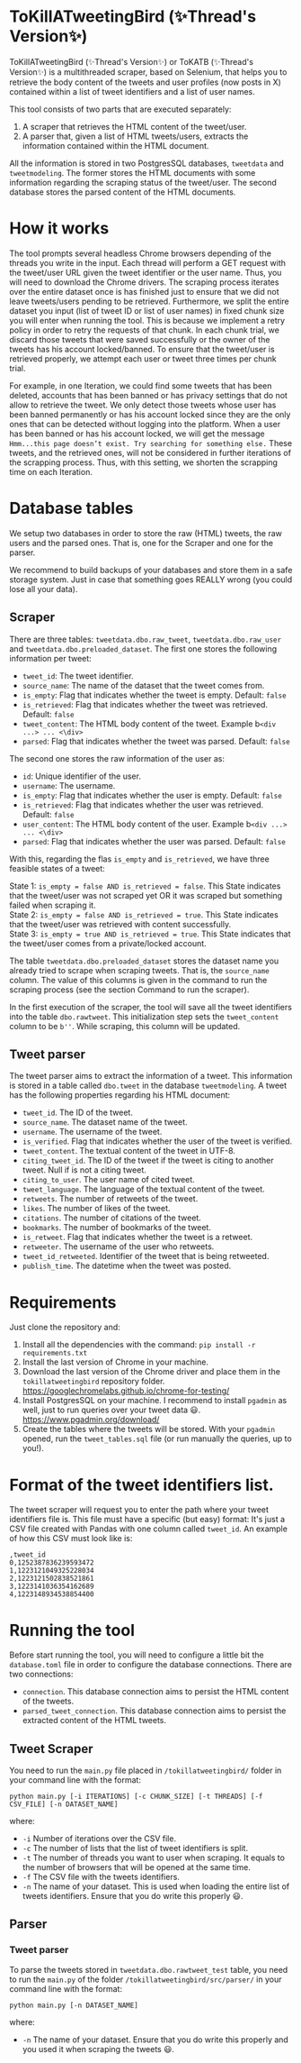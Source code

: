 # ToKillATweetingBird (✨Thread's Version✨)

ToKillATweetingBird (✨Thread's Version✨) or ToKATB (✨Thread's Version✨) is a multithreaded scraper, based on Selenium, that helps you to retrieve the body content of the tweets and user profiles (now posts in X) contained within a list of tweet identifiers and a list of user names.

This tool consists of two parts that are executed separately:

1. A scraper that retrieves the HTML content of the tweet/user.
2. A parser that, given a list of HTML tweets/users, extracts the information contained within the HTML document.

All the information is stored in two PostgresSQL databases, `tweetdata` and `tweetmodeling`. The former stores the HTML documents with some information regarding the scraping status of the tweet/user. The second database stores the parsed content of the HTML documents.

# How it works

The tool prompts several headless Chrome browsers depending of the threads you write in the input. Each thread will perform a GET request with the tweet/user URL given the tweet identifier or the user name. Thus, you will need to download the Chrome drivers.
The scraping process iterates over the entire dataset once is has finished just to ensure that we did not leave tweets/users pending to be retrieved. Furthermore, we split the entire dataset you input (list of tweet ID or list of user names) in fixed chunk size you will enter when running the tool. This is because we implement a retry policy in order to retry the requests of that chunk. In each chunk trial, we discard those tweets that were saved successfully or the owner of the tweets has his account locked/banned. To ensure that the tweet/user is retrieved properly, we attempt each user or tweet three times per chunk trial.

For example, in one Iteration, we could find some tweets that has been deleted, accounts that has been banned or has privacy settings that do not allow to retrieve the tweet. We only detect those tweets whose user has been banned permanently or has his account locked since they are the only ones that can be detected without logging into the platform. When a user has been banned or has his account locked, we will get the message `Hmm...this page doesn’t exist. Try searching for something else.` These tweets, and the retrieved ones, will not be considered in further iterations of the scrapping process. Thus, with this setting, we shorten the scrapping time on each Iteration.

# Database tables

We setup two databases in order to store the raw (HTML) tweets, the raw users and the parsed ones. That is, one for the Scraper and one for the parser.

We recommend to build backups of your databases and store them in a safe storage system. Just in case that something goes REALLY wrong (you could lose all your data).

## Scraper

There are three tables: `tweetdata.dbo.raw_tweet`, `tweetdata.dbo.raw_user` and `tweetdata.dbo.preloaded_dataset`. The first one stores the following information per tweet:

- `tweet_id`: The tweet identifier. <br>
- `source_name`: The name of the dataset that the tweet comes from.<br>
- `is_empty`: Flag that indicates whether the tweet is empty. Default: `false` <br>
- `is_retrieved`: Flag that indicates whether the tweet was retrieved. Default: `false` <br>
- `tweet_content`: The HTML body content of the tweet. Example b`<div ...> ... <\div>`<br>
- `parsed`: Flag that indicates whether the tweet was parsed. Default: `false`<br>

The second one stores the raw information of the user as:

- `id`: Unique identifier of the user. <br>
- `username`: The username. <br>
- `is_empty`: Flag that indicates whether the user is empty. Default: `false` <br>
- `is_retrieved`: Flag that indicates whether the user was retrieved. Default: `false` <br>
- `user_content`: The HTML body content of the user. Example b`<div ...> ... <\div>`<br>
- `parsed`: Flag that indicates whether the user was parsed. Default: `false`<br>

With this, regarding the flas `is_empty` and `is_retrieved`, we have three feasible states of a tweet:

State 1: `is_empty = false AND is_retrieved = false`. This State indicates that the tweet/user was not scraped yet OR it was scraped but something failed when scraping it. <br>
State 2: `is_empty = false AND is_retrieved = true`. This State indicates that the tweet/user was retrieved with content successfully. <br>
State 3: `is_empty = true AND is_retrieved = true`. This State indicates that the tweet/user comes from a private/locked account. <br>

The table `tweetdata.dbo.preloaded_dataset` stores the dataset name you already tried to scrape when scraping tweets. That is, the `source_name` column. The value of this columns is given in the command to run the scraping process (see the section Command to run the scraper).

In the first execution of the scraper, the tool will save all the tweet identifiers into the table `dbo.rawtweet`. This initialization step sets the `tweet_content` column to be `b''`. While scraping, this column will be updated.

## Tweet parser

The tweet parser aims to extract the information of a tweet. This information is stored in a table called `dbo.tweet` in the database `tweetmodeling`. A tweet has the following properties regarding his HTML document:

- `tweet_id`. The ID of the tweet.
- `source_name`. The dataset name of the tweet.
- `username`. The username of the tweet.
- `is_verified`. Flag that indicates whether the user of the tweet is verified.
- `tweet_content`. The textual content of the tweet in UTF-8.
- `citing_tweet_id`. The ID of the tweet if the tweet is citing to another tweet. Null if is not a citing tweet.
- `citing_to_user`. The user name of cited tweet.
- `tweet_language`. The language of the textual content of the tweet.
- `retweets`. The number of retweets of the tweet.
- `likes`. The number of likes of the tweet.
- `citations`. The number of citations of the tweet.
- `bookmarks`. The number of bookmarks of the tweet.
- `is_retweet`. Flag that indicates whether the tweet is a retweet.
- `retweeter`. The username of the user who retweets.
- `tweet_id_retweeted`. Identifier of the tweet that is being retweeted.
- `publish_time`. The datetime when the tweet was posted.

# Requirements

Just clone the repository and:

1. Install all the dependencies with the command:
   `pip install -r requirements.txt`
2. Install the last version of Chrome in your machine.
3. Download the last version of the Chrome driver and place them in the `tokillatweetingbird` repository folder. https://googlechromelabs.github.io/chrome-for-testing/
4. Install PostgresSQL on your machine. I recommend to install `pgadmin` as well, just to run queries over your tweet data 😃. https://www.pgadmin.org/download/
5. Create the tables where the tweets will be stored. With your `pgadmin` opened, run the `tweet_tables.sql` file (or run manually the queries, up to you!).

# Format of the tweet identifiers list.

The tweet scraper will request you to enter the path where your tweet identifiers file is. This file must have a specific (but easy) format: It's just a CSV file created with Pandas with one column called `tweet_id`. An example of how this CSV must look like is:

```
,tweet_id
0,1252387836239593472
1,1223121049325228034
2,1223121502838521861
3,1223141036354162689
4,1223148934538854400
```

# Running the tool

Before start running the tool, you will need to configure a little bit the `database.toml` file in order to configure the database connections. There are two connections:

- `connection`. This database connection aims to persist the HTML content of the tweets.
- `parsed_tweet_connection`. This database connection aims to persist the extracted content of the HTML tweets.

## Tweet Scraper

You need to run the `main.py` file placed in `/tokillatweetingbird/` folder in your command line with the format:

`python main.py [-i ITERATIONS] [-c CHUNK_SIZE] [-t THREADS] [-f CSV_FILE] [-n DATASET_NAME]`

where: <br>

- `-i` Number of iterations over the CSV file. <br>
- `-c` The number of lists that the list of tweet identifiers is split. <br>
- `-t` The number of threads you want to user when scraping. It equals to the number of browsers that will be opened at the same time. <br>
- `-f` The CSV file with the tweets identifiers. <br>
- `-n` The name of your dataset. This is used when loading the entire list of tweets identifiers. Ensure that you do write this properly 😃.

## Parser

### Tweet parser

To parse the tweets stored in `tweetdata.dbo.rawtweet_test` table, you need to run the `main.py` of the folder `/tokillatweetingbird/src/parser/` in your command line with the format:

`python main.py [-n DATASET_NAME]`

where: <br>

- `-n` The name of your dataset. Ensure that you do write this properly and you used it when scraping the tweets 😃.
